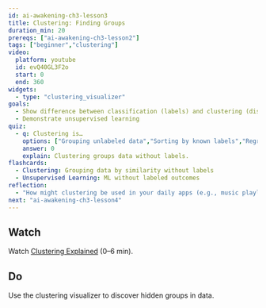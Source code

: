 ```yaml
---
id: ai-awakening-ch3-lesson3
title: Clustering: Finding Groups
duration_min: 20
prereqs: ["ai-awakening-ch3-lesson2"]
tags: ["beginner","clustering"]
video:
  platform: youtube
  id: evQ40GL3F2o
  start: 0
  end: 360
widgets:
  - type: "clustering_visualizer"
goals:
  - Show difference between classification (labels) and clustering (discovering groups)
  - Demonstrate unsupervised learning
quiz:
  - q: Clustering is…
    options: ["Grouping unlabeled data","Sorting by known labels","Regression","Random guessing"]
    answer: 0
    explain: Clustering groups data without labels.
flashcards:
  - Clustering: Grouping data by similarity without labels
  - Unsupervised Learning: ML without labeled outcomes
reflection:
  - "How might clustering be used in your daily apps (e.g., music playlists, shopping)?"
next: "ai-awakening-ch3-lesson4"
---
```


## Watch
Watch [Clustering Explained](https://www.youtube.com/watch?v=evQ40GL3F2o) (0–6 min).

## Do
Use the clustering visualizer to discover hidden groups in data.
